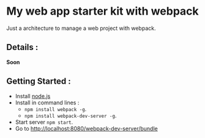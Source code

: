# My web app starter kit with webpack

Just a architecture to manage a web project with webpack.

## Details :

**Soon**

## Getting Started :

- Install [node.js]()
- Install in command lines :
  - `npm install webpack -g`.
  - `npm install webpack-dev-server -g`.
- Start server `npm start`.
- Go to [http://localhost:8080/webpack-dev-server/bundle](http://localhost:8080/webpack-dev-server/bundle)
